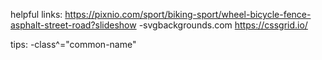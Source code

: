helpful links:
https://pixnio.com/sport/biking-sport/wheel-bicycle-fence-asphalt-street-road?slideshow
-svgbackgrounds.com
https://cssgrid.io/

tips:
-class^="common-name"
